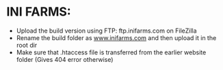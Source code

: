 # INI FARMS:
- Upload the build version using FTP: ftp.inifarms.com on FileZilla
- Rename the build folder as www.inifarms.com and then upload it in the root dir
- Make sure that .htaccess file is transferred from the earlier website folder (Gives 404 error otherwise)
